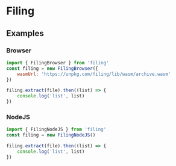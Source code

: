 # Filing

## Examples
### Browser
```javascript
import { FilingBrowser } from 'filing'
const filing = new FilingBrowser({
    wasmUrl: 'https://unpkg.com/filing/lib/wasm/archive.wasm'
})

filing.extract(file).then((list) => {
    console.log('list', list)
})
```

### NodeJS
```javascript
import { FilingNodeJS } from 'filing'
const filing = new FilingNodeJS()

filing.extract(file).then((list) => {
    console.log('list', list)
})
```
